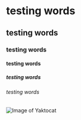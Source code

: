 # testing words
## testing words
### testing words
#### testing words
##### testing words
###### testing words
![Image of Yaktocat](https://octodex.github.com/images/yaktocat.png)
